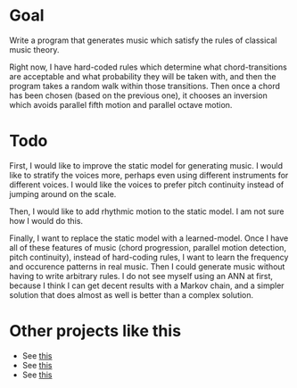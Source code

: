 # Goal

Write a program that generates music which satisfy the rules of classical music theory.

Right now, I have hard-coded rules which determine what chord-transitions are acceptable and what probability they will be taken with, and then the program takes a random walk within those transitions. Then once a chord has been chosen (based on the previous one), it chooses an inversion which avoids parallel fifth motion and parallel octave motion.

# Todo

First, I would like to improve the static model for generating music. I would like to stratify the voices more, perhaps even using different instruments for different voices. I would like the voices to prefer pitch continuity instead of jumping around on the scale.

Then, I would like to add rhythmic motion to the static model. I am not sure how I would do this.

Finally, I want to replace the static model with a learned-model. Once I have all of these features of music (chord progression, parallel motion detection, pitch continuity), instead of hard-coding rules, I want to learn the frequency and occurence patterns in real music. Then I could generate music without having to write arbitrary rules. I do not see myself using an ANN at first, because I think I can get decent results with a Markov chain, and a simpler solution that does almost as well is better than a complex solution.

# Other projects like this

- See [this](https://en.wikipedia.org/wiki/Emily_Howell)
- See [this](https://magenta.tensorflow.org/2016/07/15/lookback-rnn-attention-rnn/)
- See [this](https://en.wikipedia.org/wiki/Long_short-term_memory)
